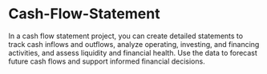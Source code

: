 # Cash-Flow-Statement
In a cash flow statement project, you can create detailed statements to track cash inflows and outflows, analyze operating, investing, and financing activities, and assess liquidity and financial health. Use the data to forecast future cash flows and support informed financial decisions.
